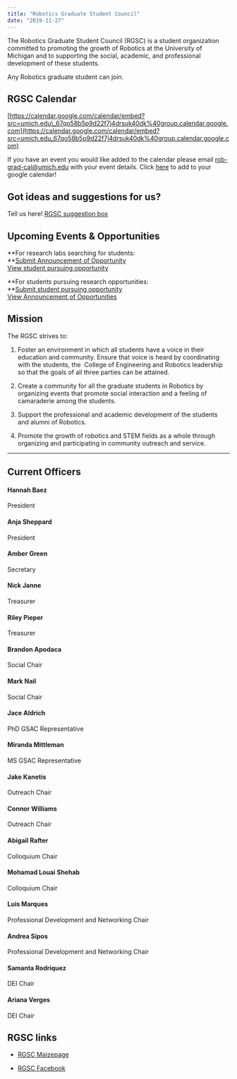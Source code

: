 ```yaml
---
title: "Robotics Graduate Student Council"
date: "2019-11-27"
---
```


The Robotics Graduate Student Council (RGSC) is a student organization committed to promoting the growth of Robotics at the University of Michigan and to supporting the social, academic, and professional development of these students.

Any Robotics graduate student can join.

## RGSC Calendar

[https://calendar.google.com/calendar/embed?src=umich.edu\_67qo58b5p9d22f7j4drsuk40dk%40group.calendar.google.com](https://calendar.google.com/calendar/embed?src=umich.edu_67qo58b5p9d22f7j4drsuk40dk%40group.calendar.google.com)

If you have an event you would like added to the calendar please email [rob-grad-cal@umich.edu](mailto:rob-grad-cal@umich.edu) with your event details. Click [here](https://calendar.google.com/calendar?cid=dW1pY2guZWR1XzY3cW81OGI1cDlkMjJmN2o0ZHJzdWs0MGRrQGdyb3VwLmNhbGVuZGFyLmdvb2dsZS5jb20) to add to your google calendar!

## Got ideas and suggestions for us?

Tell us here! [RGSC suggestion box](https://forms.gle/icfLyvcV1Xg3ZmMd8 "RGSC suggestion box!")

## Upcoming Events & Opportunities

**For research labs searching for students:  
**[Submit Announcement of Opportunity](https://docs.google.com/forms/d/e/1FAIpQLScs82okX7ARGr0CKqy9j20AtlOYv-vhYBmF4nZ_QvPbNOw_oQ/viewform?usp=sf_link)  
[View student pursuing opportunity](https://docs.google.com/spreadsheets/d/1-y2Ta0JTaT0YmTo-cXhbqYkZbwlctzE29qMNBJubqak/edit?usp=sharing)

**For students pursuing research opportunities:  
**[Submit student pursuing opportunity](https://docs.google.com/forms/d/e/1FAIpQLSfhB4TCz5rUG-cmlBAkdFzsuS3AJpKMx8xBnAYwBO593xMzyw/viewform?usp=sf_link)  
[View Announcement of Opportunities](https://docs.google.com/spreadsheets/d/1KuAU4WeWxw_RsiH7sdUNwzSlGFZnXlx4CtP7rEX7cpo/edit?usp=sharing)


## Mission

The RGSC strives to:

1. Foster an environment in which all students have a voice in their education and community. Ensure that voice is heard by coordinating with the students, the  College of Engineering and Robotics leadership so that the goals of all three parties can be attained.

3. Create a community for all the graduate students in Robotics by organizing events that promote social interaction and a feeling of camaraderie among the students.

5. Support the professional and academic development of the students and alumni of Robotics.

7. Promote the growth of robotics and STEM fields as a whole through organizing and participating in community outreach and service.

* * *

## Current Officers


#### Hannah Baez

President

#### Anja Sheppard

President


#### Amber Green

Secretary


#### Nick Janne

Treasurer

#### Riley Pieper

Treasurer


#### **Brandon Apodaca**

Social Chair


#### Mark Nail

Social Chair


#### Jace Aldrich

PhD GSAC Representative

#### Miranda Mittleman

MS GSAC Representative

#### Jake Kanetis

Outreach Chair

#### Connor Williams

Outreach Chair


#### Abigail Rafter

Colloquium Chair


#### Mohamad Louai Shehab

Colloquium Chair


#### Luis Marques

Professional Development and Networking Chair

#### Andrea Sipos

Professional Development and Networking Chair


#### Samanta Rodriquez

DEI Chair

#### Ariana Verges

DEI Chair

## RGSC links

- [RGSC Maizepage](https://maizepages.umich.edu/organization/roboticsgsc)

- [RGSC Facebook](https://www.facebook.com/groups/377587015760522/)
